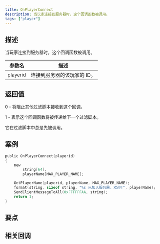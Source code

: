 ```yaml
---
title: OnPlayerConnect
description: 当玩家连接到服务器时，这个回调函数被调用。
tags: ["player"]
---
```


## 描述

当玩家连接到服务器时，这个回调函数被调用。

| 参数名   | 描述                        |
| -------- | --------------------------- |
| playerid | 连接到服务器的该玩家的 ID。 |

## 返回值

0 - 将阻止其他过滤脚本接收到这个回调。

1 - 表示这个回调函数将被传递给下一个过滤脚本。

它在过滤脚本中总是先被调用。

## 案例

```c
public OnPlayerConnect(playerid)
{
    new
        string[64],
        playerName[MAX_PLAYER_NAME];

    GetPlayerName(playerid, playerName, MAX_PLAYER_NAME);
    format(string, sizeof string, "%s 已加入服务器。欢迎!", playerName);
    SendClientMessageToAll(0xFFFFFFAA, string);
    return 1;
}
```

## 要点

<TipNPCCallbacksCNs />

## 相关回调
